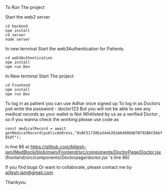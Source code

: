 To Run The project

Start the web2 server 

```
cd backend
npm install
cd server
node server

```
In new terminal
Start the web3Authentication for Patients

```
cd web3Authentication
npm install
npm run Dev
```

In New terminal
Start The project

```
cd Frontend
npm install
npm run Dev
```

To log in as patient you can use Adhar once signed up
To log in as Doctors just write the password - doctor123
But you will not be able to see any medical records as your wallet is Not Whitlisted by us as a verified Doctor , so if you wanna check the working please use code as


```const medicalRecord = await getMedicalRecord(publicAddress,"0xBC51720Ea34de281A64896bD7B792BbC6bbf85df");``` 


in line 86 at https://github.com/Ajitesh-jam/MedBlock/blob/main/Frontend/src/components/DoctorPage/Doctor.jsx (frontend/src/components/Doctorpage/doctor.jsx 's line 86)


If you find bugs Or want to collaborate, please contact me by ajitesh.jam@gmail.com

Thankyou
